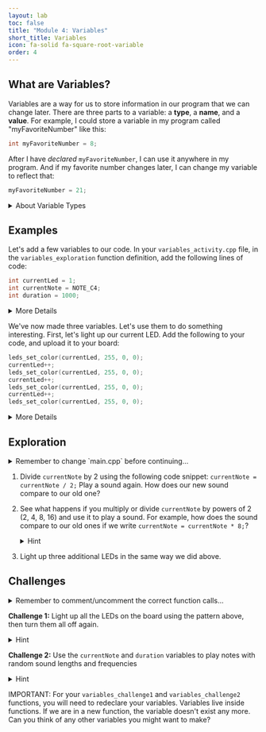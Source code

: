 ```yaml
---
layout: lab
toc: false
title: "Module 4: Variables"
short_title: Variables
icon: fa-solid fa-square-root-variable
order: 4
---
```


## What are Variables?

Variables are a way for us to store information in our program that we can change later. There are three parts to a variable: a **type**, a **name**, and a **value**. For example, I could store a variable in my program called "myFavoriteNumber" like this:

```c
int myFavoriteNumber = 8;
```

After I have _declared_ `myFavoriteNumber`, I can use it anywhere in my program. And if my favorite number changes later, I can change my variable to reflect that:

```c
myFavoriteNumber = 21;
```

<details markdown="block">
<summary markdown="span">About Variable Types
</summary>

Notice that I only have to tell the _compiler_ what type of variable myFavoriteNumber is when I first declare it. If I change the value later, I don't have to include the type; the _compiler_ will remember it automatically. `myFavoriteNumber` is an `int` type variable, which means that it can only be a whole number. If my favorite number was 3.14, this type wouldn't work! Some other common variable types include `double` (for decimal numbers), `bool` (for `true` or `false` values), and `char` (for single characters like the letter `'a'`).
</details>

## Examples

Let's add a few variables to our code. In your `variables_activity.cpp` file, in the `variables_exploration` function definition, add the following lines of code:

```c
int currentLed = 1;
int currentNote = NOTE_C4;
int duration = 1000;
```

<details markdown="block">
<summary markdown="span">More Details
</summary>

Hopefully it's obvious what our variables represent based on their names. Notice that we can set our variables equal to other variables! `currentNote` has the same value as `NOTE_C4`. If we add `speaker_play_note(currentNote, duration)` to our code, it's the same as adding `speaker_play_note(NOTE_C4, 1000)`. Middle C will be played for one second.
</details>

We've now made three variables. Let's use them to do something interesting. First, let's light up our current LED. Add the following to your code, and upload it to your board:

```c
leds_set_color(currentLed, 255, 0, 0);
currentLed++;
leds_set_color(currentLed, 255, 0, 0);
currentLed++;
leds_set_color(currentLed, 255, 0, 0);
currentLed++;
leds_set_color(currentLed, 255, 0, 0);
```

<details markdown="block">
<summary markdown="span">More Details
</summary>

As you probably guessed by the lights on your board turning on, adding `++` to our variable name (with a semicolon at the end) increments the number our variable represents by 1. This is exactly the same as if we had written `currentLed = currentLed + 1`. It's nice that we don't have to hard-code the LED numbers into our code to tell the _compiler_ that we want to light them up. It makes our code a little easier to read.
</details>

## Exploration
<details markdown="block">
<summary markdown="span">Remember to change `main.cpp` before continuing...
</summary>
> 📝 **_NOTE:_** You will need to go to `main.cpp` and change the comments to call the correct activity function:
```c
// sound_activity();
variables_activity();
```
</details>

1. Divide `currentNote` by 2 using the following code snippet: `currentNote = currentNote / 2;` Play a sound again. How does our new sound compare to our old one?

1. See what happens if you multiply or divide `currentNote` by powers of 2 (2, 4, 8, 16) and use it to play a sound. For example, how does the sound compare to our old ones if we write `currentNote = currentNote * 8;`?
    <details markdown="block">
    <summary markdown="span">Hint
    </summary>
    
    When we divide and multiply the frequency of notes by powers of 2, we get "octaves". For Middle C, this means we get higher or lower C notes.
    </details>

1. Light up three additional LEDs in the same way we did above.

## Challenges


<details markdown="block">
<summary markdown="span">Remember to comment/uncomment the correct function calls...
</summary>
_Remember to comment out the `variables_exploration();` call in the `variables_activity` function and uncomment the correct challenge function:_

```c
variables_exploration();
// variables_challenge1();
// variables_challenge2();
```
</details>

**Challenge 1:** Light up all the LEDs on the board using the pattern above, then turn them all off again.

<details markdown="block">
<summary markdown="span">Hint
</summary>

We can use `currentNote--;` to decrement our variable by 1. This is the same as writing `currentNote = currentNote - 1;`
</details>

**Challenge 2:** Use the `currentNote` and `duration` variables to play notes with random sound lengths and frequencies


<details markdown="block">
<summary markdown="span">Hint
</summary>

You can use any mathematical expression you like and set your variable equal to it. For example: `duration = ((8 * 7) / 3) * 10;` or `currentNote = 2 * 2 * 2 + 1034;`
</details>

IMPORTANT: For your `variables_challenge1` and `variables_challenge2` functions, you will need to redeclare your variables. Variables live inside functions. If we are in a new function, the variable doesn't exist any more. Can you think of any other variables you might want to make?